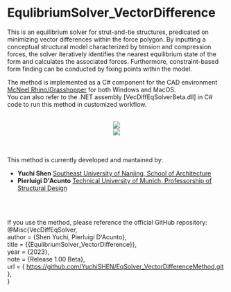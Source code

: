# EqulibriumSolver_VectorDifference

This is an equilibrium solver for strut-and-tie structures, predicated on minimizing vector differences within the force polygon. By inputting a conceptual structural model characterized by tension and compression forces, the solver iteratively identifies the nearest equilibrium state of the form and calculates the associated forces. Furthermore, constraint-based form finding can be conducted by fixing points within the model.

 The method is implemented as a C# component for the CAD environment [McNeel Rhino/Grasshopper](https://www.rhino3d.com/) for both Windows and MacOS.<br>
 You can also refer to the .NET assembly [VecDiffEqSolverBeta.dll] in C# code to run this method in customized workflow.
<br>
<br>

<div align="center">
<img src="https://github.com/YuchiSHEN/EqSolver_VectorDifferenceMethod/blob/5e0e550f401641ab598b3d6bc58817c41dee7a80/png/lattice.png">
</div>

<div align="center">
<img src="https://github.com/YuchiSHEN/EqSolver_VectorDifferenceMethod/blob/9a2b2646f5538654c21bbadc563fbf5b0313bbff/gif/Beam_Para.gif">
</div>

<br>
<br>

This method is currently developed and mantained by:
- __Yuchi Shen__ [Southeast University of Nanjing, School of Architecture](http://arch.seu.edu.cn/jz_en/main.htm)
- __Pierluigi D'Acunto__ [Technical University of Munich, Professorship of Structural Design](https://www.arc.ed.tum.de/sd/structural-design/)
<br>
<br>

If you use the method, please reference the official GitHub repository: <br>
@Misc{VecDiffEqSolver, <br>
author = {Shen Yuchi, Pierluigi D'Acunto}, <br>
title = {{EqulibriumSolver_VectorDifference}}, <br>
year = {2023}, <br>
note = {Release 1.00 Beta}, <br>
url = { https://github.com/YuchiSHEN/EqSolver_VectorDifferenceMethod.git }, <br>
}
<br>
<br>
